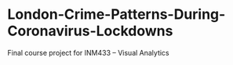 # London-Crime-Patterns-During-Coronavirus-Lockdowns
Final course project for INM433 – Visual Analytics
